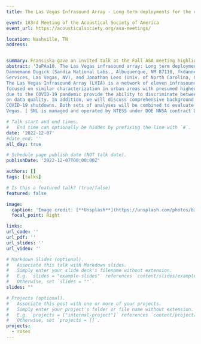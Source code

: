 ```yaml
---
title: The Las Vegas Infrasound Array - Long term deployments for the characterization of urban environments

event: 183rd Meeting of the Acoustical Society of America
event_url: https://acousticalsociety.org/asa-meetings/

location: Nashville, TN
address:


summary: Fransiska gave an invited talk at the Fall ASA meeting highlighting recent work utilizing acoustic data recorded across Las Vegas, NV.  
abstract: '3aPAa10. The Las Vegas infrasound array: Long term deployments for the characterization of urban environments. Fransiska
Dannemann Dugick (Sandia National Labs., Albuquerque, NM 87110, fkdanne@sandia.gov), Nora Wynn, Elijah Bird, Daniel Bowman (Sandia National Labs., Albuquerque, NM), Melissa Wright, Douglas Seastrand (Mission Support & Test
Services, Las Vegas, NV), and Jonathan Lees (Univ. of North Carolina, Chapel Hill, NC)
The Las Vegas Infrasound Array (LVIA) is a network of eleven infrasound sensors deployed from November 2019 through September 2022. While ambient infrasound noise in high and low-noise rural environments has been well characterized, little attention has
focused on similar characterization in urban areas with presumed higher background noise levels. The LVIA long-term deployment provides an unprecedented opportunity to study urban infrasound and low frequency audio (20–500 Hz). In addition, large scale shutdowns
due to the COVID-19 pandemic provide the ability to discriminate between background noise sources as closures reduced human-generated noise while natural signals remained stable. Within this presentation we will provide an overview of the LVIA installation, focusing
on data quality. In addition, we will discuss comprehensive background noise models in urban regions, focusing on presenting probability density functions (PDFs) and median, 5th percentile, and 95th percentile amplitude values to evaluate variations in frequency and amplitude. We will summarize observed trends in background noise over time, highlighting sharp declines in acoustic power following
COVID-19 shutdowns. Both sets of analyses will be combined to evaluate periodicities in urban acoustics throughout the city of Las
Vegas. [ SNL is managed and operated by NTESS under DOE NNSA contract DE-NA0003525.]'

# Talk start and end times.
#   End time can optionally be hidden by prefixing the line with `#`.
date: '2022-12-07'
#date_end: ''
all_day: true

# Schedule page publish date (NOT talk date).
publishDate: '2022-12-07T00:00:00Z'

authors: []
tags: [talks]

# Is this a featured talk? (true/false)
featured: false

image:
  caption: 'Image credit: [**Unsplash**](https://unsplash.com/photos/bzdhc5b3Bxs)'
  focal_point: Right

links:
url_code: ''
url_pdf: ''
url_slides: ''
url_video: ''

# Markdown Slides (optional).
#   Associate this talk with Markdown slides.
#   Simply enter your slide deck's filename without extension.
#   E.g. `slides = "example-slides"` references `content/slides/example-slides.md`.
#   Otherwise, set `slides = ""`.
slides: ""

# Projects (optional).
#   Associate this post with one or more of your projects.
#   Simply enter your project's folder or file name without extension.
#   E.g. `projects = ["internal-project"]` references `content/project/deep-learning/index.md`.
#   Otherwise, set `projects = []`.
projects:
  - roses
---
```



